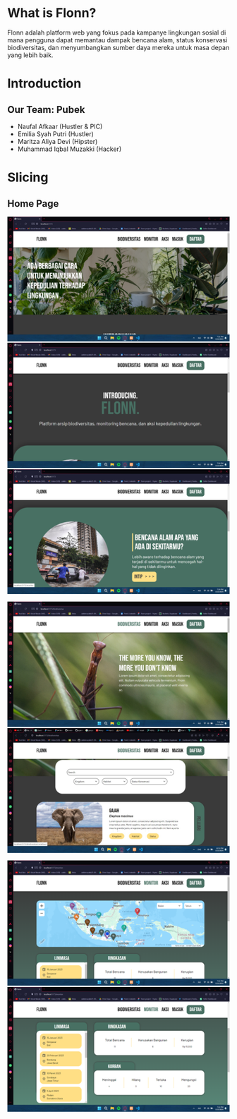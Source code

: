 # What is Flonn?

Flonn adalah platform web yang fokus pada kampanye lingkungan sosial di mana pengguna dapat memantau dampak bencana alam, status konservasi biodiversitas, dan menyumbangkan sumber daya mereka untuk masa depan yang lebih baik.

# Introduction

## Our Team: Pubek

- Naufal Afkaar (Hustler & PIC)
- Emilia Syah Putri (Hustler)
- Maritza Aliya Devi (Hipster)
- Muhammad Iqbal Muzakki (Hacker)

# Slicing
## Home Page

![Alt text](image.png)
![Alt text](image-5.png)
![Alt text](image-6.png)

![Alt text](image-1.png)
![Alt text](image-4.png)

![Alt text](image-2.png)
![Alt text](image-3.png)